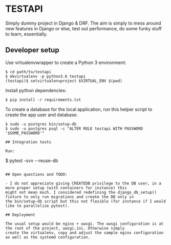 # TESTAPI

Simply dummy project in Django & DRF. The aim is simply to mess around new features in Django or else, test out performance,
do some funky stuff to learn, essentially.

## Developer setup

Use virtualenvwrapper to create a Python 3 environment:

```
$ cd path/to/testapi
$ mkvirtualenv -p python3.6 testapi
(testapi)$ setvirtualenvproject $VIRTUAL_ENV $(pwd)
```

Install python dependencies:

```
$ pip install -r requirements.txt
```

To create a database for the local application, run this helper script to create the app user and database.

```
$ sudo -u postgres bin/setup-db
$ sudo -u postgres psql -c "ALTER ROLE testapi WITH PASSWORD '$SOME_PASSWORD'"

## Integration tests

Run:

```
$ pytest -svv --reuse-db
```

## Open questions and TODO:

- I do not appreciate giving CREATEDB privilege to the DB user, in a more proper setup (with containers for instance) this
might not mean much. I considered redefining the django_db_setup() fixture to only run migrations and create the DB only in
the bin/setup-db script but this not flexible (for instance if I would like to parallelize pytest).

## Deployment

The usual setup would be nginx + uwsgi. The uwsgi configuration is at the root of the project, uwsgi.ini. Otherwise simply
create the virtualenv, copy and adjust the sample nginx configuration as well as the systemd configuration.
